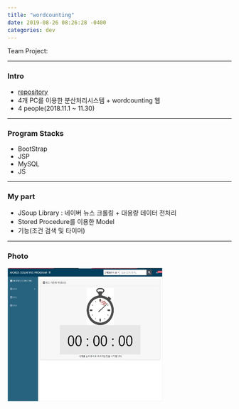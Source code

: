 ```yaml
---
title: "wordcounting"
date: 2019-08-26 08:26:28 -0400
categories: dev
---
```


Team Project:

---

### Intro
- [repository]
- 4개 PC를 이용한 분산처리시스템 + wordcounting 웹
- 4 people(2018.11.1 ~ 11.30)

---
### Program Stacks
- BootStrap
- JSP
- MySQL
- JS

---

### My part
- JSoup Library : 네이버 뉴스 크롤링 + 대용량 데이터 전처리
- Stored Procedure를 이용한 Model
- 기능(조건 검색 및 타이머)

---

### Photo
 <img src="/assets/images/3.JPG" alt="drawing" width="350" height="300"/>



[repository]: https://github.com/blackjayH/wordcounting
